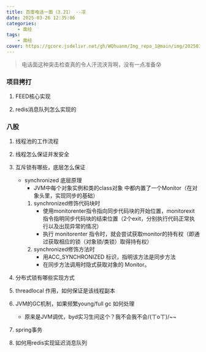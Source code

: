 ```yaml
---
title: 百度电话一面（3.21） --凉
date: 2025-03-26 12:35:06
categories: 
    - 面经
tags: 
    - 面经
cover: https://gcore.jsdelivr.net/gh/WQhuanm/Img_repo_1@main/img/202503151649423.png
---
```


> 电话面这种突击检查真的令人汗流浃背啊，没有一点准备😰

### 项目拷打

1. FEED核心实现

1. redis消息队列怎么实现的

### 八股
1. 线程池的工作流程

1. 线程怎么保证并发安全

1. 互斥锁有哪些，底层怎么保证
    + synchronized 底层原理
        + JVM中每个对象实例和类的class对象 中都内置了一个Monitor（在对象头里，实现同步的基础）
        1. synchronized修饰代码块时
            + 使用monitorenter指令指向同步代码块的开始位置，monitorexit指令指明同步代码块的结束位置（2个exit，分别执行代码正常执行以及出现异常的情况）
            + 执行 monitorenter 指令时，就会尝试获取monitor的持有权（即通过获取相应的锁（对象锁/类锁）取得持有权）
        1. synchronized修饰方法时
            + 用ACC_SYNCHRONIZED 标识，指明该方法是同步方法
            + 在同步方法调用时隐式获取对象的 Monitor。

1. 分布式锁有哪些实现方式

1. threadlocal 作用，如何保证是该线程副本

1. JVM的GC机制，如果频繁young/full gc 如何处理
    + 原来是JVM调优，byd实习生问这个？我不会我不会/(ㄒoㄒ)/~~

1. spring事务

1. 如何用redis实现延迟消息队列





